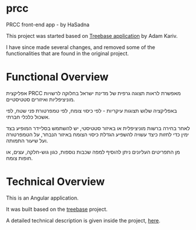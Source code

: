 # prcc
PRCC front-end app - by HaSadna

This project was started based on [Treebase application](https://github.com/hasadna/treebase-app) by Adam Kariv.

I have since made several changes, and removed some of the functionalities that are found in the original project.

# Functional Overview

אפליקצית PRCC 
מאפשרת לראות תצוגה גרפית של מדינת ישראל בחלוקה לרשויות מוניציפליות ואיזורים סטטיסטיים.

באפליקציה שלוש תצוגות עיקריות - לפי כיסוי צומח, לפי טמפרטורת פני שטח, לפי אשכול כלכלי חברתי.

לאחר בחירה ברשות מוניציפלית או באיזור סטטיסטי, יש להשתמש בסליידר המופיע בצד ימין כדי לחזות כיצד עשויה להשפיע הגדלת כיסוי הצומח באיזור הנבחר, על הטמפרטורה ועל שיעור התמותה.

מן התפריטים העליונים ניתן להוסיף למפה שכבות נוספות, כגון גוש-חלקה, עצים, או חופות צומח.

# Technical Overview
This is an Angular application.

It was built based on the [treebase](https://github.com/hasadna/treebase-app) project.

A detailed technical description is given inside the project, [here](./projects/prccapp/src/doc/technical.md).